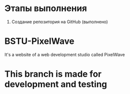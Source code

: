 # Этапы выполнения

1. Создание репозитория на GitHub (выполнено)


# BSTU-PixelWave

It's a website of a web development studio called PixelWave

# This branch is made for development and testing
